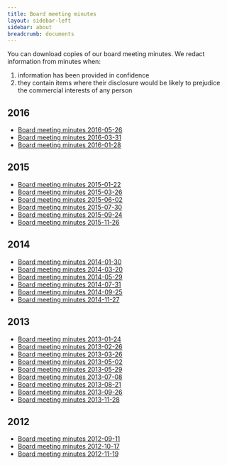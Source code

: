 ```yaml
---
title: Board meeting minutes
layout: sidebar-left
sidebar: about
breadcrumb: documents
---
```

You can download copies of our board meeting minutes. We redact information from minutes when:

1. information has been provided in confidence
2. they contain items where their disclosure would be likely to prejudice the commercial interests of any person

## 2016

* [Board meeting minutes 2016-05-26](/assets/pdf/board-meeting-minutes-2016-05-26.pdf)
* [Board meeting minutes 2016-03-31](/assets/pdf/board-meeting-minutes-2016-03-31.pdf)
* [Board meeting minutes 2016-01-28](/assets/pdf/board-meeting-minutes-2016-01-28.pdf)

## 2015

* [Board meeting minutes 2015-01-22](/assets/pdf/board-meeting-minutes-2015-01-22.pdf)
* [Board meeting minutes 2015-03-26](/assets/pdf/board-meeting-minutes-2015-03-26.pdf)
* [Board meeting minutes 2015-06-02](/assets/pdf/board-meeting-minutes-2015-06-02.pdf)
* [Board meeting minutes 2015-07-30](/assets/pdf/board-meeting-minutes-2015-07-30.pdf)
* [Board meeting minutes 2015-09-24](/assets/pdf/board-meeting-minutes-2015-09-24.pdf)
* [Board meeting minutes 2015-11-26](/assets/pdf/board-meeting-minutes-2015-11-26.pdf)

## 2014

* [Board meeting minutes 2014-01-30](/assets/pdf/board-meeting-minutes-2014-01-30.pdf)
* [Board meeting minutes 2014-03-20](/assets/pdf/board-meeting-minutes-2014-03-20.pdf)
* [Board meeting minutes 2014-05-29](/assets/pdf/board-meeting-minutes-2014-05-29.pdf)
* [Board meeting minutes 2014-07-31](/assets/pdf/board-meeting-minutes-2014-07-31.pdf)
* [Board meeting minutes 2014-09-25](/assets/pdf/board-meeting-minutes-2014-09-25.pdf)
* [Board meeting minutes 2014-11-27](/assets/pdf/board-meeting-minutes-2014-11-27.pdf)

## 2013

* [Board meeting minutes 2013-01-24](/assets/pdf/board-meeting-minutes-2013-01-24.pdf)
* [Board meeting minutes 2013-02-26](/assets/pdf/board-meeting-minutes-2013-02-26.pdf)
* [Board meeting minutes 2013-03-26](/assets/pdf/board-meeting-minutes-2013-03-26.pdf)
* [Board meeting minutes 2013-05-02](/assets/pdf/board-meeting-minutes-2013-05-02.pdf)
* [Board meeting minutes 2013-05-29](/assets/pdf/board-meeting-minutes-2013-05-29.pdf)
* [Board meeting minutes 2013-07-08](/assets/pdf/board-meeting-minutes-2013-07-08.pdf)
* [Board meeting minutes 2013-08-21](/assets/pdf/board-meeting-minutes-2013-08-21.pdf)
* [Board meeting minutes 2013-09-26](/assets/pdf/board-meeting-minutes-2013-09-26.pdf)
* [Board meeting minutes 2013-11-28](/assets/pdf/board-meeting-minutes-2013-11-28.pdf)

## 2012

* [Board meeting minutes 2012-09-11](/assets/pdf/board-meeting-minutes-2012-09-11.pdf)
* [Board meeting minutes 2012-10-17](/assets/pdf/board-meeting-minutes-2012-10-17.pdf)
* [Board meeting minutes 2012-11-19](/assets/pdf/board-meeting-minutes-2012-11-19.pdf)
